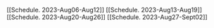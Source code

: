 [[Schedule. 2023-Aug06-Aug12]]
[[Schedule. 2023-Aug13-Aug19]]
[[Schedule. 2023-Aug20-Aug26]]
[[Schedule. 2023-Aug27-Sept02]]

